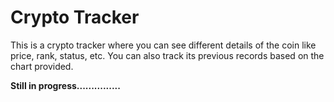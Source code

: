 # **Crypto Tracker**

This is a crypto tracker where you can see different details of the coin like price, rank, status, etc. You can also track its previous records based on the chart provided.

**Still in progress...............**
